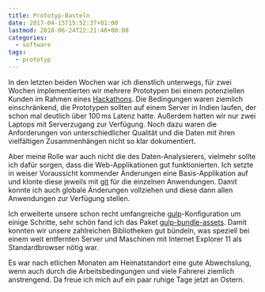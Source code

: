 ```yaml
---
title: Prototyp-Basteln
date: 2017-04-15T15:52:37+01:00
lastmod: 2018-06-24T22:21:40+00:00
categories:
  - software
tags: 
  - prototyp
---
```

In den letzten beiden Wochen war ich dienstlich unterwegs, für zwei Wochen implementierten wir mehrere Prototypen bei einem potenziellen Kunden im Rahmen eines [Hackathons](https://de.wikipedia.org/wiki/Hackathon). Die Bedingungen waren ziemlich einschränkend, die Prototypen sollten auf einem Server in Indien laufen, der schon mal deutlich über 100&thinsp;ms Latenz hatte. Außerdem hatten wir nur zwei Laptops mit Serverzugang zur Verfügung. Noch dazu waren die Anforderungen von unterschiedlicher Qualität und die Daten mit ihren vielfältigen Zusammenhängen nicht so klar dokumentiert. 

Aber meine Rolle war auch nicht die des Daten-Analysierers, vielmehr sollte ich dafür sorgen, dass die Web-Applikationen gut funktionierten. Ich setzte in weiser Voraussicht kommender Änderungen eine Basis-Applikation auf und klonte diese jeweils mit [git](https://git-scm.com/) für die einzelnen Anwendungen. Damit konnte ich auch globale Änderungen vollziehen und diese dann allen Anwendungen zur Verfügung stellen. 

Ich erweiterte unsere schon recht umfangreiche [gulp](http://gulpjs.com/)-Konfiguration um einige Schritte, sehr schön fand ich das Paket [gulp-bundle-assets](https://www.npmjs.com/package/gulp-bundle-assets). Damit konnten wir unsere zahlreichen Bibliotheken gut bündeln, was speziell bei einem weit entfernten Server und Maschinen mit Internet Explorer 11 als Standardbrowser nötig war. 

Es war nach etlichen Monaten am Heimatstandort eine gute Abwechslung, wenn auch durch die Arbeitsbedingungen und viele Fahrerei ziemlich anstrengend. Da freue ich mich auf ein paar ruhige Tage jetzt an Ostern. 